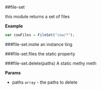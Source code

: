 <a name="module_file-set"></a>
##file-set

this module returns a set of files

  
**Example**  
```js
var cowFiles = FileSet("cow/*");
```
<a name="module_file-set#instie"></a>
###file-set.instie
an instance ting

  
<a name="module_file-set#files"></a>
###file-set.files
the static property

  
<a name="module_file-set#delete"></a>
###file-set.delete(paths)
A static methy meth

**Params**

- paths `array` - the paths to delete

